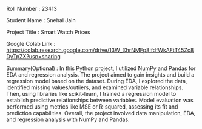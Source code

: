 Roll Number       :   23413

Student Name      :   Snehal Jain

Project Title     :   Smart Watch Prices

Google Colab Link :   https://colab.research.google.com/drive/13W_XhrNMFp8IfdfWkAFtT45Zc8DyTpZX?usp=sharing

Summary(Optional) :   In this Python project, I utilized NumPy and Pandas for EDA and regression analysis. The project aimed to gain insights and build a regression model based on the dataset. During EDA, I explored the data, identified missing values/outliers, and examined variable relationships. Then, using libraries like scikit-learn, I trained a regression model to establish predictive relationships between variables. Model evaluation was performed using metrics like MSE or R-squared, assessing its fit and prediction capabilities. Overall, the project involved data manipulation, EDA, and regression analysis with NumPy and Pandas.

